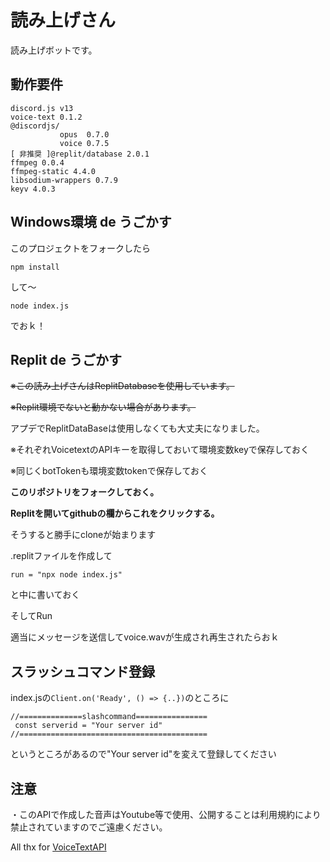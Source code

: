 # 読み上げさん
読み上げボットです。

## 動作要件
```
discord.js v13
voice-text 0.1.2
@discordjs/
           opus  0.7.0
           voice 0.7.5
[ 非推奨 ]@replit/database 2.0.1
ffmpeg 0.0.4
ffmpeg-static 4.4.0
libsodium-wrappers 0.7.9
keyv 4.0.3
```
## Windows環境 de うごかす
このプロジェクトをフォークしたら
```
npm install
```
して～

```
node index.js
```
でおｋ！
## Replit de うごかす
~~※この読み上げさんはReplitDatabaseを使用しています。~~

~~※Replit環境でないと動かない場合があります。~~

アプデでReplitDataBaseは使用しなくても大丈夫になりました。

※それぞれVoicetextのAPIキーを取得しておいて環境変数keyで保存しておく

※同じくbotTokenも環境変数tokenで保存しておく

**このリポジトリをフォークしておく。**

**Replitを開いてgithubの欄からこれをクリックする。**

そうすると勝手にcloneが始まります

.replitファイルを作成して
```
run = "npx node index.js"
```
と中に書いておく

そしてRun

適当にメッセージを送信してvoice.wavが生成され再生されたらおｋ

## スラッシュコマンド登録
index.jsの`Client.on('Ready', () => {..})`のところに
```
//==============slashcommand================
 const serverid = "Your server id"
//==========================================
```

というところがあるので"Your server id"を変えて登録してください

## 注意
・このAPIで作成した音声はYoutube等で使用、公開することは利用規約により禁止されていますのでご遠慮ください。

All thx for [VoiceTextAPI](https://cloud.voicetext.jp/webapi)





